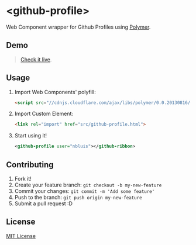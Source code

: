 # &lt;github-profile&gt;

Web Component wrapper for Github Profiles using [Polymer](http://www.polymer-project.org/polymer.html).

## Demo

> [Check it live](http://nbluis.github.io/github-profile-element/index.html).

## Usage

1. Import Web Components' polyfill:

	```html
	<script src="//cdnjs.cloudflare.com/ajax/libs/polymer/0.0.20130816/polymer.min.js"></script>
	```

2. Import Custom Element:

	```html
	<link rel="import" href="src/github-profile.html">
	```

3. Start using it!

	```xml
	<github-profile user="nbluis"></github-ribbon>
	```

## Contributing

1. Fork it!
2. Create your feature branch: `git checkout -b my-new-feature`
3. Commit your changes: `git commit -m 'Add some feature'`
4. Push to the branch: `git push origin my-new-feature`
5. Submit a pull request :D

## License

[MIT License](http://opensource.org/licenses/MIT)